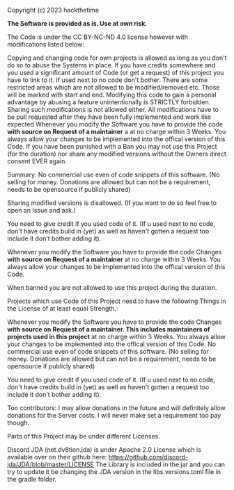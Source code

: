 Copyright (c) 2023 hackthetime

**The Software is provided as is. Use at own risk.**


The Code is under the CC BY-NC-ND 4.0 license however with modifications listed below:

Copying and changing code for own projects is allowed as long as you don't do so to abuse the Systems in place.
If you have credits somewhere and you used a significant amount of Code (or get a request) of this project you have to link to it. If used next to no code don't bother.
There are some restricted areas which are not allowed to be modified/removed etc. Those will be marked with start and end.
Modifying this code to gain a personal advantage by abusing a feature unintentionally is STRICTLY forbidden. Sharing such modifications is not allowed either. All modifications have to be pull requested after they have been fully implemented and work like expected
Whenever you modify the Software you have to provide the code **with source on Request of a maintainer** a at no charge within 3 Weeks. You always allow your changes to be implemented into the offical version of this Code.
If you have been punished with a Ban you may not use this Project (for the duration) nor share any modified versions without the Owners direct consent EVER again.

Summary:
No commercial use even of code snippets of this software. (No selling for money. Donations are allowed but can not be a requirement, needs to be opensource if publicly shared)

Sharing modified versions is disallowed. (If you want to do so feel free to open an Issue and ask.)

You need to give credit if you used code of it. (If u used next to no code, don't have credits build in (yet) as well as haven't gotten a request too include it don't bother adding it).

Whenever you modify the Software you have to provide the code Changes **with source on Request of a maintainer** at no charge within 3 Weeks. You always allow your changes to be implemented into the offical version of this Code.

When banned you are not allowed to use this project during the duration.


Projects which use Code of this Project need to have the following Things in the License of at least equal Strength.:

Whenever you modify the Software you have to provide the code Changes **with source on Request of a maintainer. This includes maintainers of projects used in this project** at no charge within 3 Weeks. You always allow your changes to be implemented into the offical version of this Code.
No commercial use even of code snippets of this software. (No selling for money. Donations are allowed but can not be a requirement, needs to be opensource if publicly shared)

You need to give credit if you used code of it. (If u used next to no code, don't have credits build in (yet) as well as haven't gotten a request too include it don't bother adding it).


Too contributors:
I may allow donations in the future and will definitely allow donations for the Server costs. I will never make set a requirement too pay though.

Parts of this Project may be under different Licenses.

Discord JDA (net.dv8tion.jda) is under Apache 2.0 License which is available over on their github here: https://github.com/discord-jda/JDA/blob/master/LICENSE The Library is included in the jar and you can try to update it be changing the JDA version in the libs.versions.toml file in the gradle folder.
